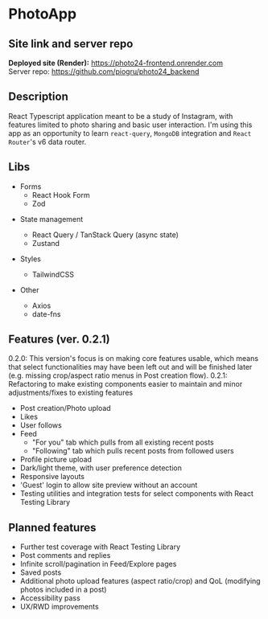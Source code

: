 # PhotoApp

## Site link and server repo

**Deployed site (Render):** https://photo24-frontend.onrender.com<br />
Server repo: https://github.com/piogru/photo24_backend

## Description

React Typescript application meant to be a study of Instagram, with features limited to photo sharing and basic user interaction. I'm using this app as an opportunity to learn `react-query`, `MongoDB` integration and `React Router`'s v6 data router.

## Libs

- Forms
  - React Hook Form
  - Zod

* State management
  - React Query / TanStack Query (async state)
  - Zustand

* Styles
  - TailwindCSS

* Other
  - Axios
  - date-fns

## Features (ver. 0.2.1)

0.2.0: This version's focus is on making core features usable, which means that select functionalities may have been left out and will be finished later (e.g. missing crop/aspect ratio menus in Post creation flow).
0.2.1: Refactoring to make existing components easier to maintain and minor adjustments/fixes to existing features

- Post creation/Photo upload
- Likes
- User follows
- Feed
  - "For you" tab which pulls from all existing recent posts
  - "Following" tab which pulls recent posts from followed users
- Profile picture upload
- Dark/light theme, with user preference detection
- Responsive layouts
- 'Guest' login to allow site preview without an account
- Testing utilities and integration tests for select components with React Testing Library

## Planned features

- Further test coverage with React Testing Library
- Post comments and replies
- Infinite scroll/pagination in Feed/Explore pages
- Saved posts
- Additional photo upload features (aspect ratio/crop) and QoL (modifying photos included in a post)
- Accessibility pass
- UX/RWD improvements
